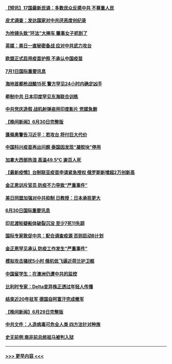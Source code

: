 #### [【短讯】17国最新民调：多数民众反感中共 不尊重人民](../pages/prog202/a103155865.md?t=07012301) 
#### [皮尤调查：发达国家对中共厌恶度创纪录](../pages/prog202/a103155839.md?t=07012301) 
#### [为抢镜头致“环法”大摔车 肇事女子抓到了](../pages/prog202/a103155666.md?t=07012301) 
#### [英媒：美日一直秘密备战 应对中共武力攻台](../pages/prog202/a103155725.md?t=07012301) 
#### [欧盟正式启用疫苗护照 不承认中国疫苗](../pages/prog202/a103155681.md?t=07012301) 
#### [7月1日国际重要讯息](../pages/prog202/a103155709.md?t=07012301) 
#### [海地首都枪战酿15死 警方罕见24小时内确定凶手](../pages/prog202/a103155550.md?t=07012301) 
#### [牵制中共 日本印度罕见东海联合训练](../pages/prog202/a103155490.md?t=07012301) 
#### [中共党庆造假 战机射弹盗用印度影片 党媒急删](../pages/prog202/a103155497.md?t=07012301) 
#### [【晚间新闻】6月30日完整版](../pages/prog202/a103155480.md?t=07012301) 
#### [蓬佩奥警告习近平：若攻台 将付巨大代价](../pages/prog202/a103155310.md?t=07012301) 
#### [中国科兴疫苗再出问题 泰国因发现“凝胶块”停用](../pages/prog202/a103154901.md?t=07012301) 
#### [加拿大西部热浪 高温49.5°C 逾百人死](../pages/prog202/a103155022.md?t=07012301) 
#### [【最新疫情】台制联亚疫苗申请紧急授权 俄罗斯新增超2万创新高](../pages/prog202/a103155002.md?t=07012301) 
#### [金正恩训斥官员 防疫不力导致“严重事件”](../pages/prog202/a103154979.md?t=07012301) 
#### [美日同盟加强对中共抑制 日教授：日本承担更大](../pages/prog202/a103154793.md?t=07012301) 
#### [6月30日国际重要讯息](../pages/prog202/a103154787.md?t=07012301) 
#### [印尼渡轮疑船体破裂沉没 至少7死11失踪](../pages/prog202/a103154765.md?t=07012301) 
#### [国际专家敦促中共：配合调查疫源 否则启动B计划](../pages/prog202/a103154726.md?t=07012301) 
#### [金正恩罕见承认 防疫工作发生“严重事件”](../pages/prog202/a103154699.md?t=07012301) 
#### [模拟攻击骚扰5小时 俄机低飞逼近荷兰护卫舰](../pages/prog202/a103154673.md?t=07012301) 
#### [中国留学生：在澳洲仍遭中共的监控](../pages/prog202/a103154655.md?t=07012301) 
#### [比利时专家：Delta变异株正透过年轻人传播](../pages/prog202/a103154563.md?t=07012301) 
#### [结束近20年驻军 德国自阿富汗完成撤军](../pages/prog202/a103154495.md?t=07012301) 
#### [【晚间新闻】6月29日完整版](../pages/prog202/a103154474.md?t=07012301) 
#### [中共文件：人造病毒可危全人类 四方法针对种族](../pages/prog202/a103153274.md?t=07012301) 
#### [史无前例 南非前总统祖马被判入狱](../pages/prog202/a103154170.md?t=07012301) 

----
#### [ >>> 更早内容 <<< ](../indexes/prog202-earlier.md)
